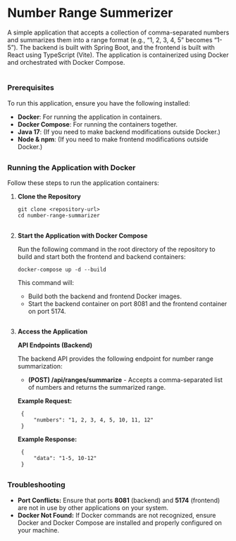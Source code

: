 # Number Range Summerizer

A simple application that accepts a collection of comma-separated numbers and summarizes them into a range format (e.g., “1, 2, 3, 4, 5” becomes “1-5”). The backend is built with Spring Boot, and the frontend is built with React using TypeScript (Vite). The application is containerized using Docker and orchestrated with Docker Compose.

#

### Prerequisites

To run this application, ensure you have the following installed:

- **Docker**: For running the application in containers.
- **Docker Compose**: For running the containers together.
- **Java 17**: (If you need to make backend modifications outside Docker.)
- **Node & npm**: (If you need to make frontend modifications outside Docker.)

##

### Running the Application with Docker

Follow these steps to run the application containers:

1. **Clone the Repository**

   ```
   git clone <repository-url>
   cd number-range-summarizer
   ```

   ##

2. **Start the Application with Docker Compose**

   Run the following command in the root directory of the repository to build and start both the frontend and backend containers:

   ```
   docker-compose up -d --build
   ```

   This command will:

   - Build both the backend and frontend Docker images.
   - Start the backend container on port 8081 and the frontend container on port 5174.

   ##

3. **Access the Application**

   **API Endpoints (Backend)**

   The backend API provides the following endpoint for number range summarization:

   - **(POST) /api/ranges/summarize** - Accepts a comma-separated list of numbers and returns the summarized range.

    __Example Request:__

        {
            "numbers": "1, 2, 3, 4, 5, 10, 11, 12"
        }

    __Example Response:__

        {
            "data": "1-5, 10-12"
        }

   ##

### Troubleshooting

- **Port Conflicts:** Ensure that ports **8081** (backend) and **5174** (frontend) are not in use by other applications on your system.
- **Docker Not Found:** If Docker commands are not recognized, ensure Docker and Docker Compose are installed and properly configured on your machine.
